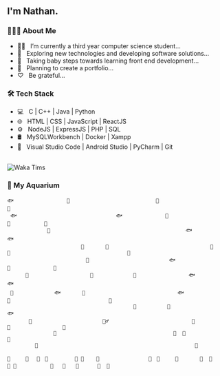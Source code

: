 <h2>I'm Nathan.</h2> 
<h3> 👨🏻‍💻 About Me </h3>

- 👨‍🎓 &nbsp; I’m currently a third year computer science student...
- 🤔 &nbsp; Exploring new technologies and developing software solutions...
- 🌱 &nbsp; Taking baby steps towards learning front end development...
- 🚴‍ &nbsp; Planning to create a portfolio...
- ♡ &nbsp; Be grateful...

<h3>🛠 Tech Stack</h3>

- 💻 &nbsp; C | C++ | Java | Python 
- 🌐 &nbsp; HTML | CSS | JavaScript | ReactJS
- ⚙️ &nbsp; NodeJS | ExpressJS | PHP | SQL
- 🛢 &nbsp; MySQLWorkbench | Docker | Xampp
- 🔧 &nbsp; Visual Studio Code | Android Studio | PyCharm | Git

<br />

<picture>
  <source media="(prefers-color-scheme: dark)" srcset="https://github-readme-stats.vercel.app/api/wakatime?username=nathanlao&layout=compact&theme=buefy">
  <img alt="Waka Tims" src="https://github-readme-stats.vercel.app/api/wakatime?username=nathanlao&layout=compact&theme=buefy">
</picture>

<h3>🐳 My Aquarium</h3>

```
🐟　　　　　　　  　  🐙                            🐬                          🐬
 🐟　　　　　　　　                   🐟              🐬                              🐡           🐬                         
             🐡                                            🐟                                        🐟
                        🐠       🐠                                 🐠        🐙                                      🐡
　　　　　　　　　　         🐠                          🐟                             🐠              🐡
　　　 🐠　　　　　　          🐠             🐙                 🐟                               🐟
 🐡　　　　　　　　🐟       🐠                              🐟                 🐙                                🐠
                                         🐙          🐳                                                                🐟
       🐋                       🧜‍♂️                           🐳                🐠                 🦈
               🐋                                      🐳  🐳                                                       🐙  
         🐋                                                   🐳
 
🌾　　　🌱　 🦀　🌾　       🌱 🐚    🌱                🌾　🐚     🌱       🌱  🌿   🌾 🦪           🌿   🌱　　🌾      🌱  🌱  
```
